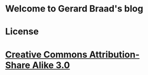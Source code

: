 Welcome to Gerard Braad's blog
==============================

# License
# [Creative Commons Attribution-Share Alike 3.0](http://creativecommons.org/licenses/by-sa/3.0/)
